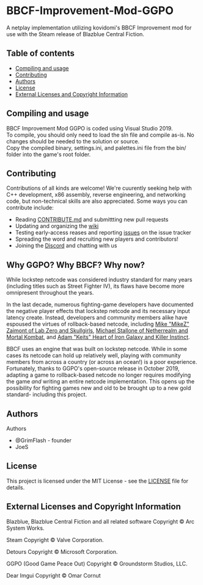# BBCF-Improvement-Mod-GGPO
A netplay implementation utilizing kovidomi's BBCF Improvement mod for use with the Steam release of Blazblue Central Fiction.

## Table of contents
* [Compiling and usage](#compiling-and-usage)
* [Contributing](#contributing)
* [Authors](#authors)
* [License](#license)
* [External Licenses and Copyright Information](#external-licenses-and-copyright-information)

## Compiling and usage
BBCF Improvement Mod GGPO is coded using Visual Studio 2019. <br>
To compile, you should only need to load the sln file and compile as-is. No changes should be needed to the solution or source.<br>
Copy the compiled binary, settings.ini, and palettes.ini file from the bin/ folder into the game's root folder.

## Contributing
Contributions of all kinds are welcome!
We're cuurently seeking help with C++ development, x86 assembly, reverse engineering, and networking code, but non-technical skills are also appreciated. Some ways you can contribute include:

* Reading [CONTRIBUTE.md](https://github.com/GrimFlash/BBCF-Improvment-Mod-GGPO/blob/master/CONTRIBUTE.md) and submittting new pull requests
* Updating and organizing the [wiki](https://github.com/GrimFlash/BBCF-Improvment-Mod-GGPO/wiki)
* Testing early-access reases and reporting [issues](https://github.com/GrimFlash/BBCF-Improvment-Mod-GGPO/issues/new) on the issue tracker
* Spreading the word and recruiting new players and contributors!
* Joining the [Discord](https://discord.gg/MnTR3Qp) and chatting with us

## Why GGPO? Why BBCF? Why now?
While lockstep netcode was considered industry standard for many years
(including titles such as Street Fighter IV), its flaws have become more omnipresent throughout the years.

In the last decade, numerous fighting-game developers have documented
the negative player effects that lockstep netcode and its necessary input
latency create. Instead, developers and community members alike have
espoused the virtues of rollback-based netcode, including
[Mike "MikeZ" Zaimont of Lab Zero and Skullgirls](https://mikezsez.blogspot.com/2019/11/lets-talk-about-rollbacks.html),
[Michael Stallone of Netherrealm and Mortal Kombat](https://youtu.be/7jb0FOcImdg),
and [Adam "Keits" Heart of Iron Galaxy and Killer Instinct](https://www.youtube.com/watch?v=1RI5scXYhK0).

BBCF uses an engine that was built on lockstep netcode.
While in some cases its netcode can hold up relatively well, playing with
community members from across a country (or across an ocean!) is a
poor experience. Fortunately, thanks to GGPO's open-source release in October
2019, adapting a game to rollback-based netcode no longer requires modifying
the game _and_ writing an entire netcode implementation. This opens up the
possibility for fighting games new and old to be brought up to a new gold
standard- including this project.

## Authors

Authors

* @GrimFlash - founder
* JoeS

## License
This project is licensed under the MIT License -
see the [LICENSE](https://github.com/GrimFlash/BBCF-Improvment-Mod-GGPO/blob/master/LICENSE) file for details.

## External Licenses and Copyright Information

Blazblue, Blazblue Central Fiction and all related software
Copyright © Arc System Works.

Steam
Copyright © Valve Corporation.

Detours
Copyright © Microsoft Corporation.

GGPO (Good Game Peace Out)
Copyright © Groundstorm Studios, LLC.

Dear Imgui
Copyright © Omar Cornut
